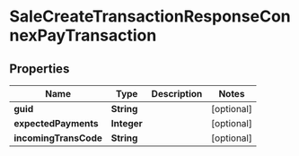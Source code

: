 

# SaleCreateTransactionResponseConnexPayTransaction


## Properties

| Name | Type | Description | Notes |
|------------ | ------------- | ------------- | -------------|
|**guid** | **String** |  |  [optional] |
|**expectedPayments** | **Integer** |  |  [optional] |
|**incomingTransCode** | **String** |  |  [optional] |



